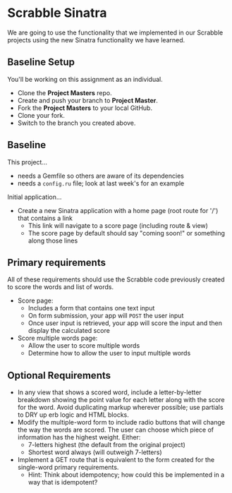 # Scrabble Sinatra

We are going to use the functionality that we implemented in our Scrabble projects using the new Sinatra functionality we have learned.

## Baseline Setup

You'll be working on this assignment as an individual.  
- Clone the **Project Masters** repo.  
- Create and push your branch to **Project Master**.  
- Fork the **Project Masters** to your local GitHub.  
- Clone your fork.  
- Switch to the branch you created above.  

## Baseline
This project...
- needs a Gemfile so others are aware of its dependencies
- needs a `config.ru` file; look at last week's for an example

Initial application...
- Create a new Sinatra application with a home page (root route for '/') that contains a link
  - This link will navigate to a score page (including route & view)
  - The score page by default should say "coming soon!" or something along those lines

## Primary requirements
All of these requirements should use the Scrabble code previously created to score the words and list of words.

- Score page:
  - Includes a form that contains one text input
  - On form submission, your app will `POST` the user input
  - Once user input is retrieved, your app will score the input and then display the calculated score
- Score multiple words page:
  - Allow the user to score multiple words
  - Determine how to allow the user to input multiple words

## Optional Requirements
- In any view that shows a scored word, include a letter-by-letter breakdown showing the point value for each letter along with the score for the word. Avoid duplicating markup wherever possible; use partials to DRY up erb logic and HTML blocks.
- Modify the multiple-word form to include radio buttons that will change the way the words are scored. The user can choose which piece of information has the highest weight. Either:
  - 7-letters highest (the default from the original project)
  - Shortest word always (will outweigh 7-letters)
- Implement a GET route that is equivalent to the form created for the single-word primary requirements.
  - Hint: Think about idempotency; how could this be implemented in a way that is idempotent?
